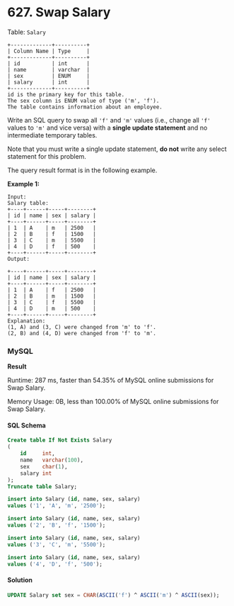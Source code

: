 # 627. Swap Salary

Table: `Salary`

```
+-------------+----------+
| Column Name | Type     |
+-------------+----------+
| id          | int      |
| name        | varchar  |
| sex         | ENUM     |
| salary      | int      |
+-------------+----------+
id is the primary key for this table.
The sex column is ENUM value of type ('m', 'f').
The table contains information about an employee.
```

Write an SQL query to swap all `'f'` and `'m'` values (i.e., change all `'f'` values to `'m'` and vice versa) with a **single update statement** and no intermediate temporary tables.

Note that you must write a single update statement, **do not** write any select statement for this problem.

The query result format is in the following example.

**Example 1:**

```
Input: 
Salary table:
+----+------+-----+--------+
| id | name | sex | salary |
+----+------+-----+--------+
| 1  | A    | m   | 2500   |
| 2  | B    | f   | 1500   |
| 3  | C    | m   | 5500   |
| 4  | D    | f   | 500    |
+----+------+-----+--------+
Output:
 
+----+------+-----+--------+
| id | name | sex | salary |
+----+------+-----+--------+
| 1  | A    | f   | 2500   |
| 2  | B    | m   | 1500   |
| 3  | C    | f   | 5500   |
| 4  | D    | m   | 500    |
+----+------+-----+--------+
Explanation:
(1, A) and (3, C) were changed from 'm' to 'f'.
(2, B) and (4, D) were changed from 'f' to 'm'.
```

### MySQL <a href="#javascript" id="javascript"></a>

**Result**

Runtime: 287 ms, faster than 54.35% of MySQL online submissions for Swap Salary.

Memory Usage: 0B, less than 100.00% of MySQL online submissions for Swap Salary.

#### SQL Schema

```sql
Create table If Not Exists Salary
(
    id     int,
    name   varchar(100),
    sex    char(1),
    salary int
);
Truncate table Salary;

insert into Salary (id, name, sex, salary)
values ('1', 'A', 'm', '2500');

insert into Salary (id, name, sex, salary)
values ('2', 'B', 'f', '1500');

insert into Salary (id, name, sex, salary)
values ('3', 'C', 'm', '5500');

insert into Salary (id, name, sex, salary)
values ('4', 'D', 'f', '500');
```

#### Solution <a href="#javascript" id="javascript"></a>

```sql
UPDATE Salary set sex = CHAR(ASCII('f') ^ ASCII('m') ^ ASCII(sex));
```
